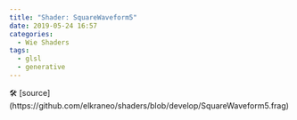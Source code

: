 ```yaml
---
title: "Shader: SquareWaveform5"
date: 2019-05-24 16:57
categories:
  - Wie Shaders
tags:
  - glsl
  - generative
---
```


<section>
	<canvas class="glslCanvas" data-fragment-url="https://raw.githubusercontent.com/elkraneo/shaders/develop/SquareWaveform5.frag">
	</canvas>
</section>
🛠 [source](https://github.com/elkraneo/shaders/blob/develop/SquareWaveform5.frag)